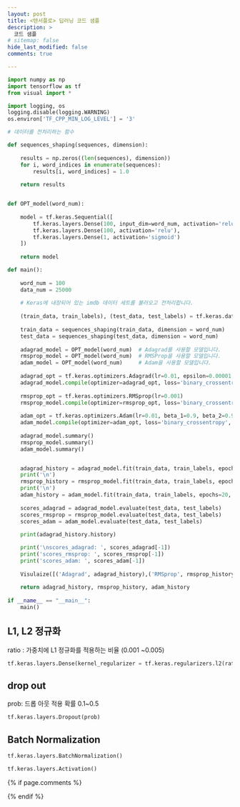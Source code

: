 ```yaml
---
layout: post
title: <텐서플로> 딥러닝 코드 샘플
description: >
  코드 샘플
# sitemap: false
hide_last_modified: false
comments: true

---
```



~~~python
import numpy as np
import tensorflow as tf
from visual import *

import logging, os
logging.disable(logging.WARNING)
os.environ['TF_CPP_MIN_LOG_LEVEL'] = '3' 

# 데이터를 전처리하는 함수

def sequences_shaping(sequences, dimension):
    
    results = np.zeros((len(sequences), dimension))
    for i, word_indices in enumerate(sequences):
        results[i, word_indices] = 1.0 
    
    return results


def OPT_model(word_num):
    
    model = tf.keras.Sequential([
        tf.keras.layers.Dense(100, input_dim=word_num, activation='relu'),
        tf.keras.layers.Dense(100, activation='relu'),
        tf.keras.layers.Dense(1, activation='sigmoid')
    ])
    
    return model

def main():
    
    word_num = 100
    data_num = 25000
    
    # Keras에 내장되어 있는 imdb 데이터 세트를 불러오고 전처리합니다.
    
    (train_data, train_labels), (test_data, test_labels) = tf.keras.datasets.imdb.load_data(num_words = word_num)
    
    train_data = sequences_shaping(train_data, dimension = word_num)
    test_data = sequences_shaping(test_data, dimension = word_num)
    
    adagrad_model = OPT_model(word_num)  # Adagrad를 사용할 모델입니다.
    rmsprop_model = OPT_model(word_num)  # RMSProp을 사용할 모델입니다.
    adam_model = OPT_model(word_num)     # Adam을 사용할 모델입니다.
    
    adagrad_opt = tf.keras.optimizers.Adagrad(lr=0.01, epsilon=0.00001, decay=0.4)
    adagrad_model.compile(optimizer=adagrad_opt, loss='binary_crossentropy', metrics=['accuracy', 'binary_crossentropy'])
    
    rmsprop_opt = tf.keras.optimizers.RMSprop(lr=0.001) 
    rmsprop_model.compile(optimizer=rmsprop_opt, loss='binary_crossentropy', metrics=['accuracy', 'binary_crossentropy'])
    
    adam_opt = tf.keras.optimizers.Adam(lr=0.01, beta_1=0.9, beta_2=0.999)
    adam_model.compile(optimizer=adam_opt, loss='binary_crossentropy', metrics=['accuracy', 'binary_crossentropy'])
    
    adagrad_model.summary()
    rmsprop_model.summary()
    adam_model.summary()


    adagrad_history = adagrad_model.fit(train_data, train_labels, epochs=20, batch_size=500, validation_data=(test_data, test_labels), verbose=0)
    print('\n')
    rmsprop_history = rmsprop_model.fit(train_data, train_labels, epochs=20, batch_size=500, validation_data=(test_data, test_labels), verbose=0)
    print('\n')
    adam_history = adam_model.fit(train_data, train_labels, epochs=20, batch_size=500, validation_data=(test_data, test_labels), verbose=0)
    
    scores_adagrad = adagrad_model.evaluate(test_data, test_labels)
    scores_rmsprop = rmsprop_model.evaluate(test_data, test_labels)
    scores_adam = adam_model.evaluate(test_data, test_labels)
    
    print(adagrad_history.history)

    print('\nscores_adagrad: ', scores_adagrad[-1])
    print('scores_rmsprop: ', scores_rmsprop[-1])
    print('scores_adam: ', scores_adam[-1])
    
    Visulaize([('Adagrad', adagrad_history),('RMSprop', rmsprop_history),('Adam', adam_history)])
    
    return adagrad_history, rmsprop_history, adam_history
    
if __name__ == "__main__":
    main()

~~~

## L1, L2 정규화

ratio : 가중치에 L1 정규화를 적용하는 비율 (0.001 ~0.005)

~~~python
tf.keras.layers.Dense(kernel_regularizer = tf.keras.regularizers.l2(ratio))

~~~

## drop out

prob: 드롭 아웃 적용 확률 0.1~0.5

~~~python
tf.keras.layers.Dropout(prob)

~~~

## Batch Normalization

~~~python
tf.keras.layers.BatchNormalization()

tf.keras.layers.Activation()
~~~

{% if page.comments %}
<script src="https://giscus.app/client.js"
        data-repo="sanhaa/sanhaa.github.io"
        data-repo-id="R_kgDOIEwqfg"
        data-category="General"
        data-category-id="DIC_kwDOIEwqfs4CSEw_"
        data-mapping="pathname"
        data-strict="0"
        data-reactions-enabled="1"
        data-emit-metadata="0"
        data-input-position="bottom"
        data-theme="preferred_color_scheme"
        data-lang="ko"
        crossorigin="anonymous"
        async>
</script>
{% endif %}